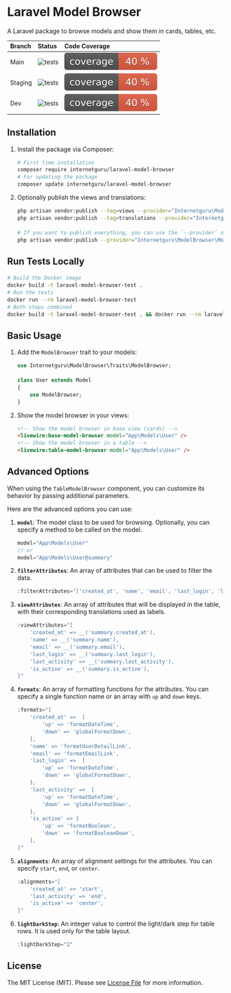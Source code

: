 # Laravel Model Browser

A Laravel package to browse models and show them in cards, tables, etc.

| Branch  | Status | Code Coverage |
| :------------- | :------------- | :------------- |
| Main | ![tests](https://github.com/internetguru/laravel-model-browser/actions/workflows/test.yml/badge.svg?branch=main) | ![coverage](https://raw.githubusercontent.com/internetguru/laravel-model-browser/refs/heads/badges/main-coverage.svg) |
| Staging | ![tests](https://github.com/internetguru/laravel-model-browser/actions/workflows/test.yml/badge.svg?branch=staging) | ![coverage](https://raw.githubusercontent.com/internetguru/laravel-model-browser/refs/heads/badges/staging-coverage.svg) |
| Dev | ![tests](https://github.com/internetguru/laravel-model-browser/actions/workflows/test.yml/badge.svg?branch=dev) | ![coverage](https://raw.githubusercontent.com/internetguru/laravel-model-browser/refs/heads/badges/dev-coverage.svg) |

## Installation

1. Install the package via Composer:

    ```sh
    # First time installation
    composer require internetguru/laravel-model-browser
    # For updating the package
    composer update internetguru/laravel-model-browser
    ```

2. Optionally publish the views and translations:

    ```sh
    php artisan vendor:publish --tag=views --provider="Internetguru\ModelBrowser\ModelBrowserServiceProvider"
    php artisan vendor:publish --tag=translations --provider="Internetguru\ModelBrowser\ModelBrowserServiceProvider"

    # If you want to publish everything, you can use the `--provider` option:
    php artisan vendor:publish --provider="Internetguru\ModelBrowser\ModelBrowserServiceProvider"
    ```

## Run Tests Locally

```sh
# Build the Docker image
docker build -t laravel-model-browser-test .
# Run the tests
docker run --rm laravel-model-browser-test
# Both steps combined
docker build -t laravel-model-browser-test . && docker run --rm laravel-model-browser-test
```

## Basic Usage

1. Add the `ModelBrowser` trait to your models:

    ```php
    use Internetguru\ModelBrowser\Traits\ModelBrowser;

    class User extends Model
    {
        use ModelBrowser;
    }
    ```

2. Show the model browser in your views:

    ```html
    <!-- Show the model browser in base view (cards) -->
    <livewire:base-model-browser model="App\Models\User" />
    <!-- Show the model browser in a table -->
    <livewire:table-model-browser model="App\Models\User" />
    ```

## Advanced Options

When using the `TableModelBrowser` component, you can customize its behavior by passing additional parameters.

Here are the advanced options you can use:

1. **`model`**: The model class to be used for browsing. Optionally, you can specify a method to be called on the model.
    ```php
    model="App\Models\User"
    // or
    model="App\Models\User@summary"
    ```

2. **`filterAttributes`**: An array of attributes that can be used to filter the data.
    ```php
    :filterAttributes="['created_at', 'name', 'email', 'last_login', 'last_activity', 'is_active']"
    ```

3. **`viewAttributes`**: An array of attributes that will be displayed in the table, with their corresponding translations used as labels.
    ```php
    :viewAttributes="[
        'created_at' => __('summary.created_at'),
        'name' => __('summary.name'),
        'email' => __('summary.email'),
        'last_login' => __('summary.last_login'),
        'last_activity' => __('summary.last_activity'),
        'is_active' => __('summary.is_active'),
    ]"
    ```

4. **`formats`**: An array of formatting functions for the attributes. You can specify a single function name or an array with `up` and `down` keys.
    ```php
    :formats="[
        'created_at' =>  [
            'up' => 'formatDateTime',
            'down' => 'globalFormatDown',
        ],
        'name' => 'formatUserDetailLink',
        'email' => 'formatEmailLink',
        'last_login' =>  [
            'up' => 'formatDateTime',
            'down' => 'globalFormatDown',
        ],
        'last_activity' =>  [
            'up' => 'formatDateTime',
            'down' => 'globalFormatDown',
        ],
        'is_active' => [
            'up' => 'formatBoolean',
            'down' => 'formatBooleanDown',
        ],
    ]"
    ```

5. **`alignments`**: An array of alignment settings for the attributes. You can specify `start`, `end`, or `center`.
    ```php
    :alignments="[
        'created_at' => 'start',
        'last_activity' => 'end',
        'is_active' => 'center',
    ]"
    ```

6. **`lightDarkStep`**: An integer value to control the light/dark step for table rows. It is used only for the table layout.
    ```php
    :lightDarkStep="2"
    ```

## License

The MIT License (MIT). Please see [License File](LICENSE.md) for more information.
